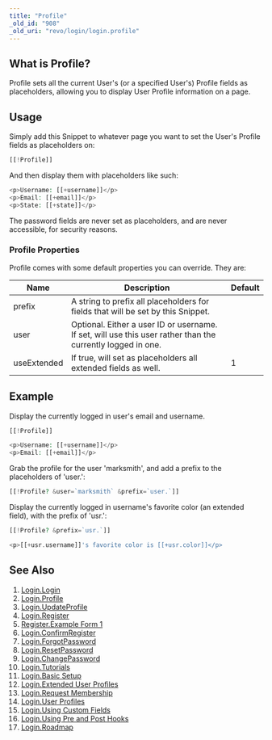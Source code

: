 ```yaml
---
title: "Profile"
_old_id: "908"
_old_uri: "revo/login/login.profile"
---
```


## What is Profile? 

Profile sets all the current User's (or a specified User's) Profile fields as placeholders, allowing you to display User Profile information on a page.

## Usage 

Simply add this Snippet to whatever page you want to set the User's Profile fields as placeholders on:

``` php 
[[!Profile]]
```

And then display them with placeholders like such:

``` php 
<p>Username: [[+username]]</p>
<p>Email: [[+email]]</p>
<p>State: [[+state]]</p>
```

The password fields are never set as placeholders, and are never accessible, for security reasons. 

### Profile Properties 

Profile comes with some default properties you can override. They are:

| Name        | Description                                                                                                 | Default |
| ----------- | ----------------------------------------------------------------------------------------------------------- | ------- |
| prefix      | A string to prefix all placeholders for fields that will be set by this Snippet.                            |         |
| user        | Optional. Either a user ID or username. If set, will use this user rather than the currently logged in one. |         |
| useExtended | If true, will set as placeholders all extended fields as well.                                              | 1       |

## Example 

Display the currently logged in user's email and username.

``` php 
[[!Profile]]

<p>Username: [[+username]]</p>
<p>Email: [[+email]]</p>
```

Grab the profile for the user 'marksmith', and add a prefix to the placeholders of 'user.':

``` php 
[[!Profile? &user=`marksmith` &prefix=`user.`]]
```

Display the currently logged in username's favorite color (an extended field), with the prefix of 'usr.':

``` php 
[[!Profile? &prefix=`usr.`]]

<p>[[+usr.username]]'s favorite color is [[+usr.color]]</p>
```

## See Also 

1. [Login.Login](/extras/login/login.login)
2. [Login.Profile](/extras/login/login.profile)
3. [Login.UpdateProfile](/extras/login/login.updateprofile)
4. [Login.Register](/extras/login/login.register)
  1. [Register.Example Form 1](/extras/login/login.register/register.example-form-1)
5. [Login.ConfirmRegister](/extras/login/login.confirmregister)
6. [Login.ForgotPassword](/extras/login/login.forgotpassword)
7. [Login.ResetPassword](/extras/login/login.resetpassword)
8. [Login.ChangePassword](/extras/login/login.changepassword)
9. [Login.Tutorials](/extras/login/login.tutorials)
  2. [Login.Basic Setup](/extras/login/login.tutorials/login.basic-setup)
  3. [Login.Extended User Profiles](/extras/login/login.tutorials/login.extended-user-profiles)
  4. [Login.Request Membership](/extras/login/login.tutorials/login.request-membership)
  5. [Login.User Profiles](/extras/login/login.tutorials/login.user-profiles)
  6. [Login.Using Custom Fields](/extras/login/login.tutorials/login.using-custom-fields)
  7. [Login.Using Pre and Post Hooks](/extras/login/login.tutorials/login.using-pre-and-post-hooks)
10. [Login.Roadmap](/extras/login/login.roadmap)